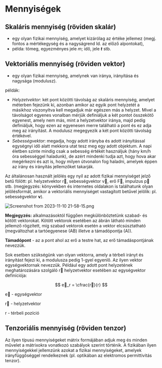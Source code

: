 # Mennyiségek

## Skaláris mennyiség (röviden skalár)

- egy olyan fizikai mennyiség, amelyet kizárólag az értéke jellemez (megj. fontos a
mértékegység és a nagyságrend ld. az előző alpontokat),
- példa: tömeg, egyezményes jele *m*; idő, jele ***t*** stb.

## Vektoriális mennyiség (röviden vektor)

- egy olyan fizikai mennyiség, amelynek van iránya, irányítása és nagysága (modulusz).

példák:

- *Helyzetvektor*: két pont közötti távolság az skaláris mennyiség, amelyet méterben
fejezünk ki, azonban amikor az egyik pont helyzetét a másikhoz viszonyítva kell
megadjuk már egészen más a helyzet. Mivel a távolságot egyenes vonalban mérjük
definiáljuk a két pontot összekötő egyenest, amely nem más, mint a helyzetvektor
iránya, majd pedig definiáljuk, hogy ezen az egyenesen merre található a pont és ez
adja meg az irányítást. A modulusz megegyezik a két pont közötti távolság
értékével.
- *Sebességvektor*: megadja, hogy adott irányba és adott irányítással egységnyi idő
alatt mekkora utat tesz meg egy adott objektum. A napi életben szinte mindig csak
a sebesség értékét használjuk (hány km/h óra sebességgel haladunk), de azért
mindenki tudja azt, hogy hova akar megérkezni és azt is, hogy milyen útvonalon
fog haladni, amelyek éppen az irány és irányítás jellemzőket takarják.

Az általánosan használt jelölés egy nyíl az adott fizikai mennyiséget jelző betű fölött: pl.
helyzetvektor r⃗, sebességvektor v⃗, erő F⃗, impulzus p⃗ stb. (megjegyzés: könyvekben és internetes oldalakon is találhatunk olyan jelölésformát, amikor a vektoriális mennyiséget vastagított betűvel
jelölik: pl. sebességvektor **v**).

![Screenshot from 2023-11-10 21-58-15.png](Mennyise%CC%81gek%2030e10ca624334daba86dee0b04519ab0/Screenshot_from_2023-11-10_21-58-15.png)

**Megjegyzés:** alkalmazásoktól függően megkülönböztetünk szabad- és kötött vektorokat. Kötött vektorok esetében az ábrán látható minden jellemző rögzített, míg szabad vektorok esetén a
vektor elcsúsztatható (megváltozhat a tartóegyenese (AB) illetve a támadópontja (A)).

**Támadópont** - az a pont ahol az erő a testre hat, az erő támadáspontjának nevezzük.

Sok esetben szükségünk van olyan vektorra, amely a térbeli irányt és irányítást fejezi ki, a
modulusza pedig 1-gyel egyenlő. Az ilyen vektor egységvektornak nevezzük. Például egy adott pont helyzetének meghatározására szolgáló r⃗ helyzetvektor esetében az egységvektor definíciója:

$$
e⃗_r = \cfrac{r⃗}{r}
$$

e⃗ - egységvektor

r⃗ - helyzetvektor

r - térbeli pozíció

## Tenzoriális mennyiség (röviden tenzor)

Az ilyen típusú mennyiségeket mátrix formájában adjuk meg és minden művelet a mátrixokra vonatkozó szabályok szerint történik. A fizikában ilyen mennyiségekkel jellemzünk azokat a fizikai mennyiségeket, amelyek irányfüggőséggel rendelkeznek (pl. optikában
az elektromos permittivitás tenzor).